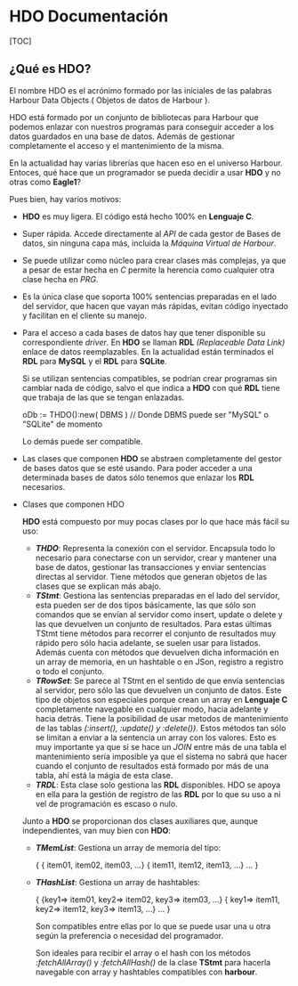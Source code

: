 
# HDO Documentación 
[TOC]
## ¿Qué es HDO?

El nombre HDO es el acrónimo formado por las iniciales de las palabras Harbour Data Objects ( Objetos de datos de Harbour ).

HDO está formado por un conjunto de bibliotecas para Harbour que podemos enlazar con nuestros programas para conseguir acceder a los datos guardados en una base de datos. Además de gestionar completamente el acceso y el mantenimiento de la misma.

En la actualidad hay varias librerías que hacen eso en el universo Harbour. Entoces, qué hace que un programador se pueda decidir a usar **HDO** y no otras como **Eagle1**? 

Pues bien, hay varios motivos:

* **HDO** es muy ligera. El código está hecho 100% en **Lenguaje C**.

* Super rápida. Accede directamente al *API* de cada gestor de Bases de datos, sin ninguna capa más, incluida la *Máquina Virtual de Harbour*.

* Se puede utilizar como núcleo para crear clases más complejas, ya que a pesar de estar hecha en *C* permite la herencia como cualquier otra clase hecha en *PRG*.

* Es la única clase que soporta 100% sentencias preparadas en el lado del servidor, que hacen que vayan más rápidas, evitan código inyectado y facilitan en el cliente su manejo.

* Para el acceso a cada bases de datos hay que tener disponible su correspondiente *driver*. En **HDO** se llaman **RDL** *(Replaceable Data Link)* enlace de datos reemplazables. En la actualidad están terminados el **RDL** para **MySQL** y el **RDL** para **SQLite**.

  Si se utilizan sentencias compatibles, se podrían crear programas sin cambiar nada de código, salvo el que indica a **HDO** con qué **RDL** tiene que trabaja de las que se tengan enlazadas.

  oDb := THDO():new( DBMS ) // Donde DBMS puede ser "MySQL" o "SQLite" de momento

  Lo demás puede ser compatible. 

* Las clases que componen **HDO** se abstraen completamente del gestor de bases datos que se esté usando. Para poder acceder a una determinada bases de datos sólo tenemos que enlazar los **RDL** necesarios.

* Clases que componen HDO


  **HDO** está compuesto por muy pocas clases por lo que hace más fácil su uso:

  * ***THDO***: Representa la conexión con el servidor. Encapsula todo lo necesario para conectarse con un servidor, crear y mantener una base de datos, gestionar las transacciones y enviar sentencias directas al servidor.
    Tiene métodos que generan objetos de las clases que se explican más abajo.
  * ***TStmt***: Gestiona las sentencias preparadas en el lado del servidor, esta pueden ser de dos tipos básicamente, las que sólo son comandos que se envían al servidor como insert, update o delete y las que devuelven un conjunto de resultados. Para estas últimas TStmt tiene métodos para recorrer el conjunto de resultados muy rápido pero sólo hacia adelante, se suelen usar para listados. Además cuenta con métodos que devuelven dicha información en un array de memoria, en un hashtable o en JSon, registro a registro o todo el conjunto.
  * ***TRowSet***: Se parece al TStmt en el sentido de que envía sentencias al servidor, pero sólo las que devuelven un conjunto de datos. Este tipo de objetos son especiales porque crean un array en **Lenguaje C** completamente navegable en cualquier modo, hacia adelante y hacia detrás. Tiene la posibilidad de usar metodos de mantenimiento de las tablas *(:insert(), :update() y :delete())*. Estos métodos tan sólo se limitan a enviar a la sentencia un array con los valores. Esto es muy importante ya que si se hace un *JOIN* entre más de una tabla el mantenimiento sería imposible ya que el sistema no sabrá que hacer cuando el conjunto de resultados está formado por más de una tabla, ahí está la mágia de esta clase.
  * ***TRDL***: Esta clase solo gestiona las **RDL** disponibles. HDO se apoya en ella para la gestión de registro de las **RDL** por lo que su uso a ni vel de programación es escaso o nulo. 

  Junto a **HDO** se proporcionan dos clases auxiliares que, aunque independientes, van muy bien con **HDO**:

  * ***TMemList***: Gestiona un array de memoria del tipo:

    {
    	{ item01, item02, item03, ...}
    	{ item11, item12, item13, ...}
    	...
    }

  * ***THashList***: Gestiona un array de hashtables:

    {
    	{key1=> item01, key2=> item02, key3=> item03, ...}
    	{ key1=> item11, key2=> item12, key3=> item13, ...}
    	...
    }

    Son compatibles entre ellas por lo que se puede usar una u otra según la preferencia o necesidad del programador.

    Son ideales para recibir el array o el hash con los métodos *:fetchAllArray()* y *:fetchAllHash()* de la clase **TStmt** para hacerla navegable con array y hashtables compatibles con **harbour**.